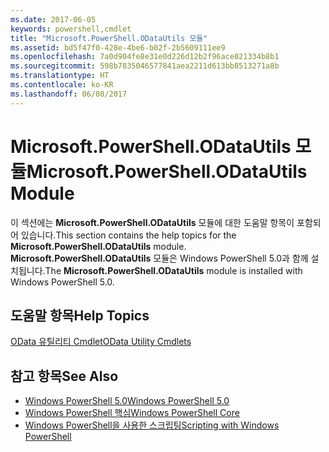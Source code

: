```yaml
---
ms.date: 2017-06-05
keywords: powershell,cmdlet
title: "Microsoft.PowerShell.ODataUtils 모듈"
ms.assetid: bd5f47f0-428e-4be6-b02f-2b5609111ee9
ms.openlocfilehash: 7a0d904fe8e31e0d226d12b2f96ace021334b8b1
ms.sourcegitcommit: 598b7835046577841aea2211d613bb8513271a8b
ms.translationtype: HT
ms.contentlocale: ko-KR
ms.lasthandoff: 06/08/2017
---
```

# <a name="microsoftpowershellodatautils-module"></a><span data-ttu-id="fa143-103">Microsoft.PowerShell.ODataUtils 모듈</span><span class="sxs-lookup"><span data-stu-id="fa143-103">Microsoft.PowerShell.ODataUtils Module</span></span>
<span data-ttu-id="fa143-104">이 섹션에는 **Microsoft.PowerShell.ODataUtils** 모듈에 대한 도움말 항목이 포함되어 있습니다.</span><span class="sxs-lookup"><span data-stu-id="fa143-104">This section contains the help topics for the **Microsoft.PowerShell.ODataUtils** module.</span></span> <span data-ttu-id="fa143-105">**Microsoft.PowerShell.ODataUtils** 모듈은 Windows PowerShell 5.0과 함께 설치됩니다.</span><span class="sxs-lookup"><span data-stu-id="fa143-105">The **Microsoft.PowerShell.ODataUtils** module is installed with Windows PowerShell 5.0.</span></span>

## <a name="help-topics"></a><span data-ttu-id="fa143-106">도움말 항목</span><span class="sxs-lookup"><span data-stu-id="fa143-106">Help Topics</span></span>
[<span data-ttu-id="fa143-107">OData 유틸리티 Cmdlet</span><span class="sxs-lookup"><span data-stu-id="fa143-107">OData Utility Cmdlets</span></span>](http://technet.microsoft.com/library/dn818506(v=wps.640).aspx)

## <a name="see-also"></a><span data-ttu-id="fa143-108">참고 항목</span><span class="sxs-lookup"><span data-stu-id="fa143-108">See Also</span></span>
- [<span data-ttu-id="fa143-109">Windows PowerShell 5.0</span><span class="sxs-lookup"><span data-stu-id="fa143-109">Windows PowerShell 5.0</span></span>](Windows-PowerShell-5.0.md)
- [<span data-ttu-id="fa143-110">Windows PowerShell 핵심</span><span class="sxs-lookup"><span data-stu-id="fa143-110">Windows PowerShell Core</span></span>](https://technet.microsoft.com/en-us/library/4b75f1e4-f327-48f3-92ab-bf5435094d41)
- [<span data-ttu-id="fa143-111">Windows PowerShell을 사용한 스크립팅</span><span class="sxs-lookup"><span data-stu-id="fa143-111">Scripting with Windows PowerShell</span></span>](../../getting-started/fundamental/Scripting-with-Windows-PowerShell.md)

